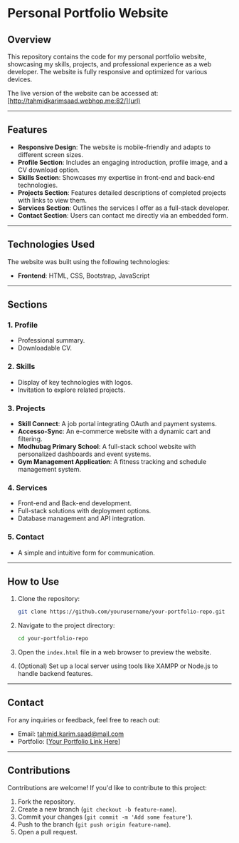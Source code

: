 
# Personal Portfolio Website  

## Overview  
This repository contains the code for my personal portfolio website, showcasing my skills, projects, and professional experience as a web developer. The website is fully responsive and optimized for various devices.  

The live version of the website can be accessed at: [http://tahmidkarimsaad.webhop.me:82/](url)  

<hr>

## Features  
- **Responsive Design**: The website is mobile-friendly and adapts to different screen sizes.  
- **Profile Section**: Includes an engaging introduction, profile image, and a CV download option.  
- **Skills Section**: Showcases my expertise in front-end and back-end technologies.  
- **Projects Section**: Features detailed descriptions of completed projects with links to view them.  
- **Services Section**: Outlines the services I offer as a full-stack developer.  
- **Contact Section**: Users can contact me directly via an embedded form.  

<hr>

## Technologies Used  
The website was built using the following technologies:  
- **Frontend**: HTML, CSS, Bootstrap, JavaScript

<hr>

## Sections  
### 1. **Profile**  
   - Professional summary.  
   - Downloadable CV.  

### 2. **Skills**  
   - Display of key technologies with logos.  
   - Invitation to explore related projects.  

### 3. **Projects**  
   - **Skill Connect**: A job portal integrating OAuth and payment systems.  
   - **Accesso-Sync**: An e-commerce website with a dynamic cart and filtering.  
   - **Modhubag Primary School**: A full-stack school website with personalized dashboards and event systems.  
   - **Gym Management Application**: A fitness tracking and schedule management system.  

### 4. **Services**  
   - Front-end and Back-end development.  
   - Full-stack solutions with deployment options.  
   - Database management and API integration.  

### 5. **Contact**  
   - A simple and intuitive form for communication.  

<hr>

## How to Use  
1. Clone the repository:  
   ```bash  
   git clone https://github.com/yourusername/your-portfolio-repo.git  
   ```  

2. Navigate to the project directory:  
   ```bash  
   cd your-portfolio-repo  
   ```  

3. Open the `index.html` file in a web browser to preview the website.  

4. (Optional) Set up a local server using tools like XAMPP or Node.js to handle backend features.  

<hr>

## Contact  
For any inquiries or feedback, feel free to reach out:  
- Email: [tahmid.karim.saad@mail.com](mailto:tahmid.karim.saad@mail.com)  
- Portfolio: [[Your Portfolio Link Here](http://tahmidkarimsaad.webhop.me:82/)]  

<hr>

## Contributions  
Contributions are welcome! If you'd like to contribute to this project:  
1. Fork the repository.  
2. Create a new branch (`git checkout -b feature-name`).  
3. Commit your changes (`git commit -m 'Add some feature'`).  
4. Push to the branch (`git push origin feature-name`).  
5. Open a pull request.  

